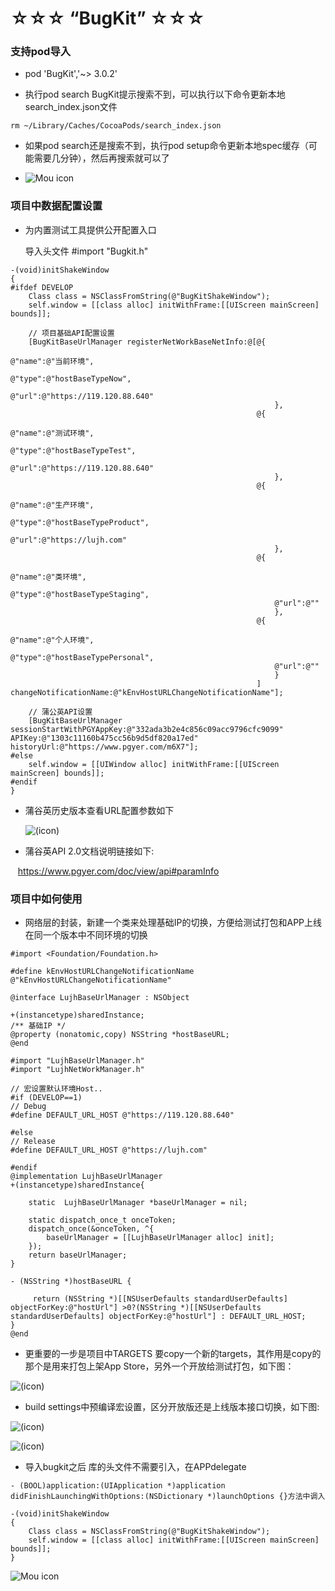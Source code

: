 # ☆☆☆ “BugKit” ☆☆☆

### 支持pod导入

* pod 'BugKit','~> 3.0.2'

* 执行pod search BugKit提示搜索不到，可以执行以下命令更新本地search_index.json文件
  
```objc 
rm ~/Library/Caches/CocoaPods/search_index.json
```
* 如果pod search还是搜索不到，执行pod setup命令更新本地spec缓存（可能需要几分钟），然后再搜索就可以了

* ![Mou icon](https://github.com/MrLujh/BugKit/blob/master/BugKit.gif)

### 项目中数据配置设置
* 为内置测试工具提供公开配置入口


   导入头文件  #import "Bugkit.h"

```objc
-(void)initShakeWindow
{
#ifdef DEVELOP
    Class class = NSClassFromString(@"BugKitShakeWindow");
    self.window = [[class alloc] initWithFrame:[[UIScreen mainScreen] bounds]];
    
    // 项目基础API配置设置
    [BugKitBaseUrlManager registerNetWorkBaseNetInfo:@[@{
                                                           @"name":@"当前环境",
                                                           @"type":@"hostBaseTypeNow",
                                                           @"url":@"https://119.120.88.640"
                                                           },
                                                       @{
                                                           @"name":@"测试环境",
                                                           @"type":@"hostBaseTypeTest",
                                                           @"url":@"https://119.120.88.640"
                                                           },
                                                       @{
                                                           @"name":@"生产环境",
                                                           @"type":@"hostBaseTypeProduct",
                                                           @"url":@"https://lujh.com"
                                                           },
                                                       @{
                                                           @"name":@"类环境",
                                                           @"type":@"hostBaseTypeStaging",
                                                           @"url":@""
                                                           },
                                                       @{
                                                           @"name":@"个人环境",
                                                           @"type":@"hostBaseTypePersonal",
                                                           @"url":@""
                                                           }
                                                       ] changeNotificationName:@"kEnvHostURLChangeNotificationName"];
    
    // 蒲公英API设置
    [BugKitBaseUrlManager sessionStartWithPGYAppKey:@"332ada3b2e4c856c09acc9796cfc9099" APIKey:@"1303c11160b475cc56b9d5df820a17ed" historyUrl:@"https://www.pgyer.com/m6X7"];
#else
    self.window = [[UIWindow alloc] initWithFrame:[[UIScreen mainScreen] bounds]];
#endif
}
```

* 蒲谷英历史版本查看URL配置参数如下

  ![(icon)](https://github.com/MrLujh/BugKit/blob/master/resource/json.01.png)

* 蒲谷英API 2.0文档说明链接如下:

    https://www.pgyer.com/doc/view/api#paramInfo
   
### 项目中如何使用
* 网络层的封装，新建一个类来处理基础IP的切换，方便给测试打包和APP上线在同一个版本中不同环境的切换
```objc
#import <Foundation/Foundation.h>

#define kEnvHostURLChangeNotificationName @"kEnvHostURLChangeNotificationName"

@interface LujhBaseUrlManager : NSObject

+(instancetype)sharedInstance;
/** 基础IP */
@property (nonatomic,copy) NSString *hostBaseURL;
@end
```
```objc
#import "LujhBaseUrlManager.h"
#import "LujhNetWorkManager.h"

// 宏设置默认环境Host..
#if (DEVELOP==1)
// Debug
#define DEFAULT_URL_HOST @"https://119.120.88.640"

#else
// Release
#define DEFAULT_URL_HOST @"https://lujh.com"

#endif
@implementation LujhBaseUrlManager
+(instancetype)sharedInstance{
    
    static  LujhBaseUrlManager *baseUrlManager = nil;
    
    static dispatch_once_t onceToken;
    dispatch_once(&onceToken, ^{
        baseUrlManager = [[LujhBaseUrlManager alloc] init];
    });
    return baseUrlManager;
}

- (NSString *)hostBaseURL {
    
     return (NSString *)[[NSUserDefaults standardUserDefaults] objectForKey:@"hostUrl"] >0?(NSString *)[[NSUserDefaults standardUserDefaults] objectForKey:@"hostUrl"] : DEFAULT_URL_HOST;
}
@end
```
* 更重要的一步是项目中TARGETS 要copy一个新的targets，其作用是copy的那个是用来打包上架App Store，另外一个开放给测试打包，如下图：

 ![(icon)](https://github.com/MrLujh/BugKit/blob/master/resource/network_01.png)

* build settings中预编译宏设置，区分开放版还是上线版本接口切换，如下图:

 ![(icon)](https://github.com/MrLujh/BugKit/blob/master/resource/network_02.png)

 ![(icon)](https://github.com/MrLujh/BugKit/blob/master/resource/network_03.png)

* 导入bugkit之后 库的头文件不需要引入，在APPdelegate

```objc
- (BOOL)application:(UIApplication *)application didFinishLaunchingWithOptions:(NSDictionary *)launchOptions {}方法中调入

-(void)initShakeWindow
{
    Class class = NSClassFromString(@"BugKitShakeWindow");
    self.window = [[class alloc] initWithFrame:[[UIScreen mainScreen] bounds]];
}
```

![Mou icon](https://github.com/MrLujh/Fastlane--Packaging/blob/master/111.gif)
